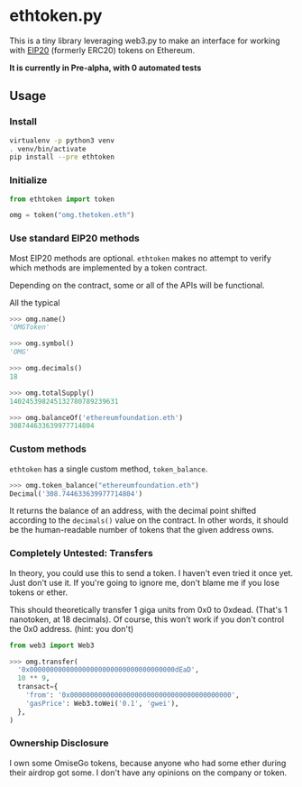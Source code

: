 # ethtoken.py

This is a tiny library leveraging web3.py to make an interface for
working with [EIP20](https://github.com/ethereum/EIPs/blob/master/EIPS/eip-20-token-standard.md)
 (formerly ERC20) tokens on Ethereum.

**It is currently in Pre-alpha, with 0 automated tests**

## Usage

### Install

```sh
virtualenv -p python3 venv
. venv/bin/activate
pip install --pre ethtoken
```

### Initialize

```py
from ethtoken import token

omg = token("omg.thetoken.eth")
```

### Use standard EIP20 methods

Most EIP20 methods are optional. `ethtoken` makes no attempt to
verify which methods are implemented by a token contract.

Depending on the contract, some or all of the APIs will be functional.

All the typical

```py
>>> omg.name()
'OMGToken'

>>> omg.symbol()
'OMG'

>>> omg.decimals()
18

>>> omg.totalSupply()
140245398245132780789239631

>>> omg.balanceOf('ethereumfoundation.eth')
308744633639977714804

```

### Custom methods

`ethtoken` has a single custom method, `token_balance`.

```py
>>> omg.token_balance("ethereumfoundation.eth")
Decimal('308.744633639977714804')
```

It returns the balance of an address, with the decimal point shifted according
to the `decimals()` value on the contract. In other words,
it should be the human-readable number of tokens that the given address owns.

### Completely Untested: Transfers

In theory, you could use this to send a token. I haven't
even tried it once yet. Just don't use it. If you're going
to ignore me, don't blame me if you lose tokens
or ether.

This should theoretically transfer 1 giga units from 0x0 to 0xdead.
(That's 1 nanotoken, at 18 decimals). Of course, this won't
work if you don't control the 0x0 address. (hint: you don't)

```py
from web3 import Web3

>>> omg.transfer(
  '0x000000000000000000000000000000000000dEaD',
  10 ** 9,
  transact={
    'from': '0x0000000000000000000000000000000000000000',
    'gasPrice': Web3.toWei('0.1', 'gwei'),
  },
)
```

### Ownership Disclosure

I own some OmiseGo tokens, because anyone
who had some ether during their airdrop got some. I don't
have any opinions on the company or token.

